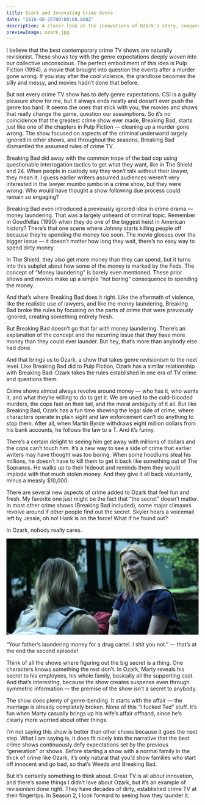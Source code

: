 ```yaml
---
title: Ozark and Innovating Crime Genre
date: "2016-08-25T00:00:00.000Z"
description: A closer look at the innovations of Ozark's story, compared to it's criminal predeccessors.
previewImage: ozark.jpg
---
```


I believe that the best contemporary crime TV shows are naturally revisionist. These shows toy with the genre expectations deeply woven into our collective unconscious. The perfect embodiment of this idea is Pulp Fiction (1994), a movie that brought into question the events after a murder gone wrong. If you stay after the cool violence, the grandiose becomes the silly and messy, and movies hadn’t done that before.

But not every crime TV show has to defy genre expectations. CSI is a guilty pleasure show for me, but it always ends neatly and doesn’t ever push the genre too hard. It seems the ones that stick with you, the movies and shows that really change the game, question our assumptions. So it’s no coincidence that the greatest crime show ever made, Breaking Bad, starts just like one of the chapters in Pulp Fiction — cleaning up a murder gone wrong. The show focused on aspects of the criminal underworld largely ignored in other shows, and throughout the seasons, Breaking Bad dismantled the assumed rules of crime TV.

Breaking Bad did away with the common trope of the bad cop using questionable interrogation tactics to get what they want, like in The Shield and 24. When people in custody say they won’t talk without their lawyer, they mean it. I guess earlier writers assumed audiences weren’t very interested in the lawyer mumbo jumbo in a crime show, but they were wrong. Who would have thought a show following due process could remain so engaging?

Breaking Bad even introduced a previously ignored idea in crime drama — money laundering. That was a largely unheard of criminal topic. Remember in Goodfellas (1990) when they do one of the biggest heist in American history? There’s that one scene where Johnny starts killing people off because they’re spending the money too soon. The movie glosses over the bigger issue — it doesn’t matter how long they wait, there’s no easy way to spend dirty money.

In The Shield, they also get more money than they can spend, but it turns into this subplot about how some of the money is marked by the Feds. The concept of “Money laundering” is barely even mentioned. These prior shows and movies make up a simple “not boring” consequence to spending the money.

And that’s where Breaking Bad does it right. Like the aftermath of violence, like the realistic use of lawyers, and like the money laundering, Breaking Bad broke the rules by focusing on the parts of crime that were previously ignored, creating something entirely fresh.

But Breaking Bad doesn’t go that far with money laundering. There’s an explanation of the concept and the recurring issue that they have more money than they could ever launder. But hey, that’s more than anybody else had done.

And that brings us to Ozark, a show that takes genre revisionism to the next level. Like Breaking Bad did to Pulp Fiction, Ozark has a similar relationship with Breaking Bad: Ozark takes the rules established in one era of TV crime and questions them.

Crime shows almost always revolve around money — who has it, who wants it, and what they’re willing to do to get it. We are used to the cold-blooded murders, the cops fast on their tail, and the moral ambiguity of it all. But like Breaking Bad, Ozark has a fun time showing the legal side of crime, where characters operate in plain sight and law enforcement can’t do anything to stop them. After all, when Martin Byrde withdraws eight million dollars from his bank accounts, he follows the law to a T. And it’s funny.

There’s a certain delight to seeing him get away with millions of dollars and the cops can’t touch him. It’s a new way to see a side of crime that earlier writers may have thought was too boring. When some hoodlums steal his millions, he doesn’t have to kill them to get it back like something out of The Sopranos. He walks up to their hideout and reminds them they would implode with that much stolen money. And they give it all back voluntarily, minus a measly $10,000.

There are several new aspects of crime added to Ozark that feel fun and fresh. My favorite one just might be the fact that “the secret” doesn’t matter. In most other crime shows (Breaking Bad included), some major climaxes revolve around if other people find out the secret. Skyler hears a voicemail left by Jessie, oh no! Hank is on the force! What if he found out?

In Ozark, nobody really cares.

![Ozark Screenshot](./ozark.jpg)

“Your father’s laundering money for a drug cartel. I shit you not.” — that’s at the end the second episode!

Think of all the shows where figuring out the big secret is a thing. One characters knows something the rest don’t. In Ozark, Marty reveals his secret to his employees, his whole family, basically all the supporting cast. And that’s interesting, because the show creates suspense even through symmetric information — the premise of the show isn’t a secret to anybody.

The show does plenty of genre-bending. It starts with the affair — the marriage is already completely broken. None of this “I fucked Ted” stuff. It’s fun when Marty casually brings up his wife’s affair offhand, since he’s clearly more worried about other things.

I’m not saying this show is better than other shows because it goes the next step. What I am saying is, it does fit nicely into the narrative that the best crime shows continuously defy expectations set by the previous “generation” or shows. Before starting a show with a normal family in the thick of crime like Ozark, it’s only natural that you’d show families who start off innocent and go bad, so that’s Weeds and Breaking Bad.

But it’s certainly something to think about. Great TV is all about innovation, and there’s some things I didn’t love about Ozark, but it’s an example of revisionism done right. They have decades of dirty, established crime TV at their fingertips. In Season 2, I look forward to seeing how they launder it.
